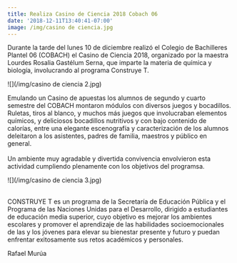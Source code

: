 ```yaml
---
title: Realiza Casino de Ciencia 2018 Cobach 06
date: '2018-12-11T13:40:41-07:00'
image: /img/casino de ciencia.jpg
---
```

Durante la tarde del lunes 10 de diciembre realizó el Colegio de Bachilleres Plantel 06 (COBACH) el Casino de Ciencia 2018, organizado por la maestra Lourdes Rosalia Gastélum Serna, que imparte la materia de química y biología, involucrando al programa Construye T.

![](/img/casino de ciencia 2.jpg)

Emulando un Casino de apuestas los alumnos de segundo y cuarto semestre del COBACH montaron módulos con diversos juegos y bocadillos. Ruletas, tiros al blanco, y muchos más juegos que involucraban elementos químicos, y deliciosos bocadillos nutritivos y con bajo contenido de calorías, entre una elegante escenografía y caracterización de los alumnos deleitaron a los asistentes, padres de familia, maestros y público en general.\
\
Un ambiente muy agradable y divertida convivencia envolvieron esta actividad cumpliendo plenamente con los objetivos del programsa.

![](/img/casino de ciencia 3.jpg)

\
CONSTRUYE T es un programa de la Secretaría de Educación Pública y el Programa de las Naciones Unidas para el Desarrollo, dirigido a estudiantes de educación media superior, cuyo objetivo es mejorar los ambientes escolares y promover el aprendizaje de las habilidades socioemocionales de las y los jóvenes para elevar su bienestar presente y futuro y puedan enfrentar exitosamente sus retos académicos y personales.

Rafael Murúa
